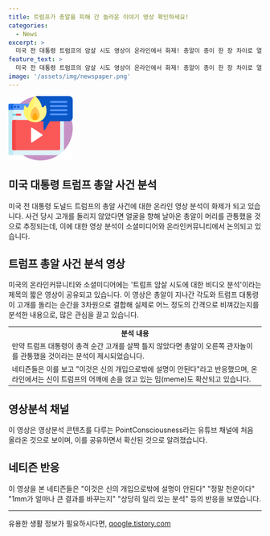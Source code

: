 ```yaml
---
title: 트럼프가 총알을 피해 간 놀라운 이야기 영상 확인하세요!
categories:
  - News
excerpt: >
  미국 전 대통령 트럼프의 암살 시도 영상이 온라인에서 화제! 총알이 종이 한 장 차이로 얼굴을 비껴간 것으로 추정되며, 네티즌들은 신의 개입으로 설명. 트럼프가 고개를 돌리지 않았다면 관통될 뻔했다는 분석에 반응 쏟아내며, 온라인에서는 트럼프의 어깨에 손을 얹는 밈(meme)도 확산 중. 영상은 PointConsciousness 유튜브 채널에서 처음 공개되었으며, 엑스 계정 주인은 일론 머스크로도 루머. (150자)
feature_text: >
  미국 전 대통령 트럼프의 암살 시도 영상이 온라인에서 화제! 총알이 종이 한 장 차이로 얼굴을 비껴간 것으로 추정되며, 네티즌들은 신의 개입으로 설명. 트럼프가 고개를 돌리지 않았다면 관통될 뻔했다는 분석에 반응 쏟아내며, 온라인에서는 트럼프의 어깨에 손을 얹는 밈(meme)도 확산 중. 영상은 PointConsciousness 유튜브 채널에서 처음 공개되었으며, 엑스 계정 주인은 일론 머스크로도 루머. (150자)
image: '/assets/img/newspaper.png'
---
```


<p><img src="/assets/img/news.png" alt="rentncar 속보" /></p>

<h2 data-ke-size="size26">미국 대통령 트럼프 총알 사건 분석</h2>

<p data-ke-size="size16">미국 전 대통령 도널드 트럼프의 총알 사건에 대한 온라인 영상 분석이 화제가 되고 있습니다. 사건 당시 고개를 돌리지 않았다면 얼굴을 향해 날아온 총알이 머리를 관통했을 것으로 추정되는데, 이에 대한 영상 분석이 소셜미디어와 온라인커뮤니티에서 논의되고 있습니다.</p>

<h2 data-ke-size="size26">트럼프 총알 사건 분석 영상</h2>

<p data-ke-size="size16">미국의 온라인커뮤니티와 소셜미디어에는 '트럼프 암살 시도에 대한 비디오 분석'이라는 제목의 짧은 영상이 공유되고 있습니다. 이 영상은 총알이 지나간 각도와 트럼프 대통령이 고개를 돌리는 순간을 3차원으로 결합해 실제로 어느 정도의 간격으로 비껴갔는지를 분석한 내용으로, 많은 관심을 끌고 있습니다.</p>

<table>
  <tr>
    <td style="text-align: center; height: 17px;"><b>분석 내용</b></td>
  </tr>
  <tr>
    <td>만약 트럼프 대통령이 총격 순간 고개를 살짝 틀지 않았다면 총알이 오른쪽 관자놀이를 관통했을 것이라는 분석이 제시되었습니다.</td>
  </tr>
  <tr>
    <td>네티즌들은 이를 보고 "이것은 신의 개입으로밖에 설명이 안된다"라고 반응했으며, 온라인에서는 신이 트럼프의 어깨에 손을 얹고 있는 밈(meme)도 확산되고 있습니다.</td>
  </tr>
</table>

<h2 data-ke-size="size26">영상분석 채널</h2>

<p data-ke-size="size16">이 영상은 영상분석 콘텐츠를 다루는 PointConsciousness라는 유튜브 채널에 처음 올라온 것으로 보이며, 이를 공유하면서 확산된 것으로 알려졌습니다.</p>

<h2 data-ke-size="size26">네티즌 반응</h2>

<p data-ke-size="size16">이 영상을 본 네티즌들은 "이것은 신의 개입으로밖에 설명이 안된다" "정말 천운이다" "1mm가 얼마나 큰 결과를 바꾸는지" "상당히 일리 있는 분석" 등의 반응을 보였습니다.</p>

<hr>
유용한 생활 정보가 필요하시다면, <a href="https://qoogle.tistory.com" rel="dofollow">qoogle.tistory.com</a>



